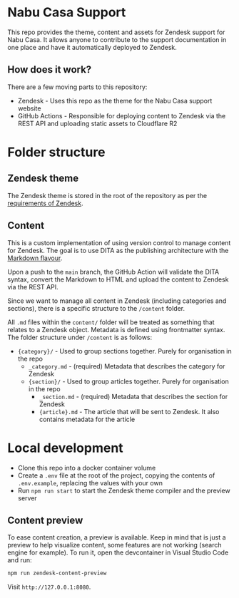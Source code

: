 # Nabu Casa Support

This repo provides the theme, content and assets for Zendesk support for Nabu Casa. It allows anyone to contribute to the support documentation in one place and have it automatically deployed to Zendesk.

## How does it work?

There are a few moving parts to this repository:

- Zendesk - Uses this repo as the theme for the Nabu Casa support website
- GitHub Actions - Responsible for deploying content to Zendesk via the REST API and uploading static assets to Cloudflare R2

# Folder structure

## Zendesk theme

The Zendesk theme is stored in the root of the repository as per the [requirements of Zendesk](https://support.zendesk.com/hc/en-us/articles/4408832476698-Setting-up-the-GitHub-integration-with-your-Guide-theme#topic_i3v_kyk_chb).

## Content

This is a custom implementation of using version control to manage content for Zendesk. The goal is to use DITA as the publishing architecture with the [Markdown flavour](https://www.dita-ot.org/dev/reference/markdown/markdown-dita-syntax).

Upon a push to the `main` branch, the GitHub Action will validate the DITA syntax, convert the Markdown to HTML and upload the content to Zendesk via the REST API.

Since we want to manage all content in Zendesk (including categories and sections), there is a specific structure to the `/content` folder.

All `.md` files within the `content/` folder will be treated as something that relates to a Zendesk object. Metadata is defined using frontmatter syntax. The folder structure under `/content` is as follows:

- `{category}/` - Used to group sections together. Purely for organisation in the repo
  - `_category.md` - (required) Metadata that describes the category for Zendesk
  - `{section}/` - Used to group articles together. Purely for organisation in the repo
    - `_section.md` - (required) Metadata that describes the section for Zendesk
    - `{article}.md` - The article that will be sent to Zendesk. It also contains metadata for the article

# Local development

- Clone this repo into a docker container volume
- Create a `.env` file at the root of the project, copying the contents of `.env.example`, replacing the values with your own
- Run `npm run start` to start the Zendesk theme compiler and the preview server

## Content preview

To ease content creation, a preview is available. Keep in mind that is just a preview to help visualize content, some features are not working (search engine for example). To run it, open the devcontainer in Visual Studio Code and run:
```bash
npm run zendesk-content-preview
```
Visit `http://127.0.0.1:8080`.
